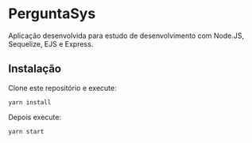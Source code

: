 # PerguntaSys

Aplicação desenvolvida para estudo de desenvolvimento com Node.JS, Sequelize, EJS e Express.

## Instalação

Clone este repositório e execute:

```
yarn install
``` 

Depois execute:

```
yarn start
```